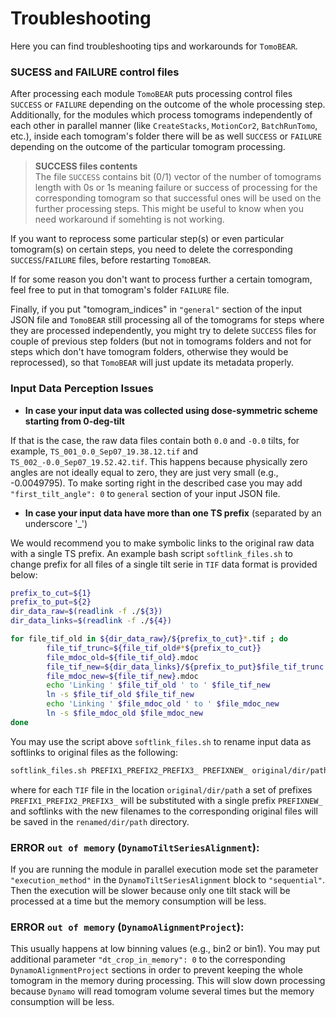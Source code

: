 # Troubleshooting

Here you can find troubleshooting tips and workarounds for `TomoBEAR`.

### SUCESS and FAILURE control files

After processing each module `TomoBEAR` puts processing control files `SUCCESS` or `FAILURE` depending on the outcome of the whole processing step. Additionally, for the modules which process tomograms independently of each other in parallel manner (like `CreateStacks`, `MotionCor2`, `BatchRunTomo`, etc.), inside each tomogram's folder there will be as well `SUCCESS` or `FAILURE` depending on the outcome of the particular tomogram processing.

> **SUCCESS files contents**
> <br/>
The file `SUCCESS` contains bit (0/1) vector of the number of tomograms length with 0s or 1s meaning failure or success of processing for the corresponding tomogram so that successful ones will be used on the further processing steps. This might be useful to know when you need workaround if somehting is not working.  

If you want to reprocess some particular step(s) or even particular tomogram(s) on certain steps, you need to delete the corresponding `SUCCESS`/`FAILURE` files, before restarting `TomoBEAR`.

If for some reason you don't want to process further a certain tomogram, feel free to put in that tomogram's folder `FAILURE` file.

Finally, if you put "tomogram_indices" in `"general"` section of the input JSON file and `TomoBEAR` still processing all of the tomograms for steps where they are processed independently, you might try to delete `SUCCESS` files for couple of previous step folders (but not in tomograms folders and not for steps which don't have tomogram folders, otherwise they would be reprocessed), so that `TomoBEAR` will just update its metadata properly.

### Input Data Perception Issues

- **In case your input data was collected using dose-symmetric scheme starting from 0-deg-tilt**

If that is the case, the raw data files contain both `0.0` and `-0.0` tilts, for example, `TS_001_0.0_Sep07_19.38.12.tif` and `TS_002_-0.0_Sep07_19.52.42.tif`. This happens because physically zero angles are not ideally equal to zero, they are just very small (e.g., -0.0049795). To make sorting right in the described case you may add `"first_tilt_angle": 0` to `general` section of your input JSON file.

- **In case your input data have more than one TS prefix** (separated by an underscore '_')

We would recommend you to make symbolic links to the original raw data with a single TS prefix.
An example bash script ```softlink_files.sh``` to change prefix for all files of a single tilt serie in ```TIF``` data format is provided below:
```bash
prefix_to_cut=${1}
prefix_to_put=${2}
dir_data_raw=$(readlink -f ./${3})
dir_data_links=$(readlink -f ./${4})

for file_tif_old in ${dir_data_raw}/${prefix_to_cut}*.tif ; do
        file_tif_trunc=${file_tif_old#*${prefix_to_cut}}
        file_mdoc_old=${file_tif_old}.mdoc
        file_tif_new=${dir_data_links}/${prefix_to_put}$file_tif_trunc
        file_mdoc_new=${file_tif_new}.mdoc
        echo 'Linking ' $file_tif_old ' to ' $file_tif_new
        ln -s $file_tif_old $file_tif_new
        echo 'Linking ' $file_mdoc_old ' to ' $file_mdoc_new
        ln -s $file_mdoc_old $file_mdoc_new
done
```
You may use the script above ```softlink_files.sh``` to rename input data as softlinks to original files as the following:
```bash
softlink_files.sh PREFIX1_PREFIX2_PREFIX3_ PREFIXNEW_ original/dir/path renamed/dir/path
```
where for each ```TIF``` file in the location ```original/dir/path``` a set of prefixes ```PREFIX1_PREFIX2_PREFIX3_``` will be substituted with a single prefix ```PREFIXNEW_``` and softlinks with the new filenames to the corresponding original files will be saved in the ```renamed/dir/path``` directory.

### ERROR `out of memory` (`DynamoTiltSeriesAlignment`):

If you are running the module in parallel execution mode set the parameter `"execution_method"` in the `DynamoTiltSeriesAlignment` block to `"sequential"`. Then the execution will be slower because only one tilt stack will be processed at a time but the memory consumption will be less.

### ERROR `out of memory` (`DynamoAlignmentProject`):

This usually happens at low binning values (e.g., bin2 or bin1). You may put additional parameter `"dt_crop_in_memory": 0` to the corresponding `DynamoAlignmentProject` sections in order to prevent keeping the whole tomogram in the memory during processing. This will slow down processing because `Dynamo` will read tomogram volume several times but the memory consumption will be less.
